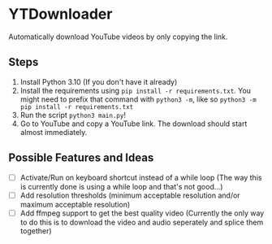 # YTDownloader

Automatically download YouTube videos by only copying the link.

## Steps

1. Install Python 3.10 (If you don't have it already)
2. Install the requirements using `pip install -r requirements.txt`. You might need to prefix that command with `python3 -m`, like so `python3 -m pip install -r requirements.txt`
3. Run the script `python3 main.py`!
4. Go to YouTube and copy a YouTube link. The download should start almost immediately.

## Possible Features and Ideas

- [ ] Activate/Run on keyboard shortcut instead of a while loop (The way this is currently done is using a while loop and that's not good...)
- [ ] Add resolution thresholds (minimum acceptable resolution and/or maximum acceptable resolution)
- [ ] Add ffmpeg support to get the best quality video (Currently the only way to do this is to download the video and audio seperately and splice them together)
